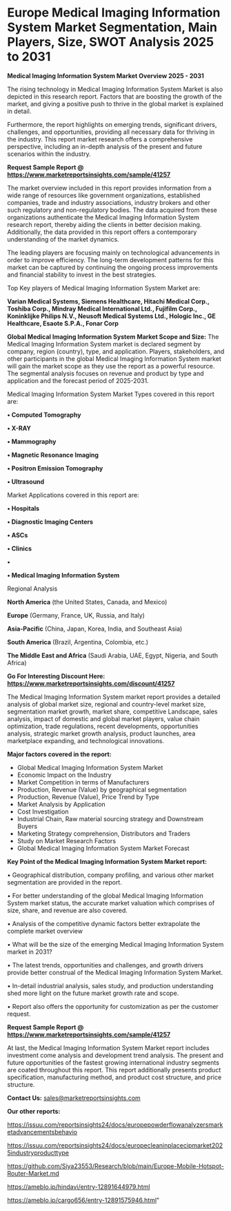 # Europe Medical Imaging Information System Market Segmentation, Main Players, Size, SWOT Analysis 2025 to 2031

<Strong> Medical Imaging Information System Market Overview 2025 - 2031</strong>

The rising technology in Medical Imaging Information System Market is also depicted in this research report. Factors that are boosting the growth of the market, and giving a positive push to thrive in the global market is explained in detail.

Furthermore, the report highlights on emerging trends, significant drivers, challenges, and opportunities, providing all necessary data for thriving in the industry. This report market research offers a comprehensive perspective, including an in-depth analysis of the present and future scenarios within the industry.

<strong>Request Sample Report @ <a href=https://www.marketreportsinsights.com/sample/41257>https://www.marketreportsinsights.com/sample/41257</a></strong>

The market overview included in this report provides information from a wide range of resources like government organizations, established companies, trade and industry associations, industry brokers and other such regulatory and non-regulatory bodies. The data acquired from these organizations authenticate the Medical Imaging Information System research report, thereby aiding the clients in better decision making. Additionally, the data provided in this report offers a contemporary understanding of the market dynamics.

The leading players are focusing mainly on technological advancements in order to improve efficiency. The long-term development patterns for this market can be captured by continuing the ongoing process improvements and financial stability to invest in the best strategies.

Top Key players of Medical Imaging Information System Market are:

<strong>Varian Medical Systems, Siemens Healthcare, Hitachi Medical Corp., Toshiba Corp., Mindray Medical International Ltd., Fujifilm Corp., Koninklijke Philips N.V., Neusoft Medical Systems Ltd., Hologic Inc., GE Healthcare, Esaote S.P.A., Fonar Corp</strong>

<strong><b>Global Medical Imaging Information System Market Scope and Size:</b></strong>
The Medical Imaging Information System market is declared segment by company, region (country), type, and application. Players, stakeholders, and other participants in the global Medical Imaging Information System market will gain the market scope as they use the report as a powerful resource. The segmental analysis focuses on revenue and product by type and application and the forecast period of 2025-2031.

Medical Imaging Information System Market Types covered in this report are:

<strong>•  Computed Tomography

•  X-RAY

•  Mammography

•  Magnetic Resonance Imaging

•  Positron Emission Tomography

•  Ultrasound</strong>

Market Applications covered in this report are:

<strong>•  Hospitals

•  Diagnostic Imaging Centers

•  ASCs

•  Clinics

•  

•  Medical Imaging Information System</strong> 

Regional Analysis

<strong>North America</strong> (the United States, Canada, and Mexico)

<strong>Europe</strong> (Germany, France, UK, Russia, and Italy)

<strong>Asia-Pacific</strong> (China, Japan, Korea, India, and Southeast Asia)

<strong>South America</strong> (Brazil, Argentina, Colombia, etc.)

<strong>The Middle East and Africa</strong> (Saudi Arabia, UAE, Egypt, Nigeria, and South Africa)

<strong>Go For Interesting Discount Here: <a href=https://www.marketreportsinsights.com/discount/41257>https://www.marketreportsinsights.com/discount/41257</a></strong>

The Medical Imaging Information System market report provides a detailed analysis of global market size, regional and country-level market size, segmentation market growth, market share, competitive Landscape, sales analysis, impact of domestic and global market players, value chain optimization, trade regulations, recent developments, opportunities analysis, strategic market growth analysis, product launches, area marketplace expanding, and technological innovations.

<strong><b>Major factors covered in the report:</b></strong>
<ul>
  <li>Global Medical Imaging Information System Market </li>
  <li>Economic Impact on the Industry</li>
  <li>Market Competition in terms of Manufacturers</li>
  <li>Production, Revenue (Value) by geographical segmentation</li>
  <li>Production, Revenue (Value), Price Trend by Type</li>
  <li>Market Analysis by Application</li>
  <li>Cost Investigation</li>
  <li>Industrial Chain, Raw material sourcing strategy and Downstream Buyers</li>
  <li>Marketing Strategy comprehension, Distributors and Traders</li>
  <li>Study on Market Research Factors</li>
  <li>Global Medical Imaging Information System Market Forecast</li>
</ul>

<strong><b>Key Point of the Medical Imaging Information System Market report:</b></strong>

• Geographical distribution, company profiling, and various other market segmentation are provided in the report.

• For better understanding of the global Medical Imaging Information System market status, the accurate market valuation which comprises of size, share, and revenue are also covered.

• Analysis of the competitive dynamic factors better extrapolate the complete market overview

• What will be the size of the emerging Medical Imaging Information System market in 2031?

• The latest trends, opportunities and challenges, and growth drivers provide better construal of the Medical Imaging Information System Market.

• In-detail industrial analysis, sales study, and production understanding shed more light on the future market growth rate and scope.

• Report also offers the opportunity for customization as per the customer request.

<strong>Request Sample Report @ <a href=https://www.marketreportsinsights.com/sample/41257>https://www.marketreportsinsights.com/sample/41257</a></strong>

At last, the Medical Imaging Information System Market report includes investment come analysis and development trend analysis. The present and future opportunities of the fastest growing international industry segments are coated throughout this report. This report additionally presents product specification, manufacturing method, and product cost structure, and price structure.

<strong>Contact Us:</strong>
sales@marketreportsinsights.com

<strong>Our other reports:</strong>

<a href=https://issuu.com/reportsinsights24/docs/europepowderflowanalyzersmarketadvancementsbehavio>https://issuu.com/reportsinsights24/docs/europepowderflowanalyzersmarketadvancementsbehavio</a>

<a href=https://issuu.com/reportsinsights24/docs/europecleaninplacecipmarket2025industryproducttype>https://issuu.com/reportsinsights24/docs/europecleaninplacecipmarket2025industryproducttype</a>

<a href=https://github.com/Siya23553/Research/blob/main/Europe-Mobile-Hotspot-Router-Market.md>https://github.com/Siya23553/Research/blob/main/Europe-Mobile-Hotspot-Router-Market.md</a>

<a href=https://ameblo.jp/hindavi/entry-12891644979.html>https://ameblo.jp/hindavi/entry-12891644979.html</a>

<a href=https://ameblo.jp/cargo656/entry-12891575946.html>https://ameblo.jp/cargo656/entry-12891575946.html</a>"
